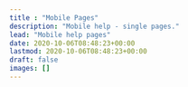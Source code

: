 ```yaml
---
title : "Mobile Pages"
description: "Mobile help - single pages."
lead: "Mobile help pages"
date: 2020-10-06T08:48:23+00:00
lastmod: 2020-10-06T08:48:23+00:00
draft: false
images: []
---
```

